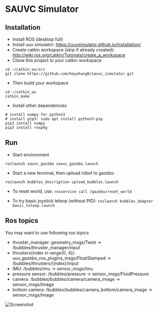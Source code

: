 # SAUVC Simulator

## Installation

* Install ROS (desktop full)
* Install uuv simulator: https://uuvsimulator.github.io/installation/
* Create catkin workspace (skip if already created): http://wiki.ros.org/catkin/Tutorials/create_a_workspace
* Clone this project to your catkin workspace
```
cd ~/catkin_ws/src
git clone https://github.com/heyuhang0/sauvc_simulator.git
```

* Then build your workspace
```
cd ~/catkin_ws
catkin_make
```

* Install other dependencies
```
# install numpy for python3
# install pip3: sudo apt install python3-pip
pip3 install numpy
pip3 install rospkg
```

## Run

* Start environment
```
roslaunch sauvc_gazebo sauvc_gazebo.launch
```

* Start a new terminal, then upload robot to gazebo
```
roslaunch bubbles_description upload_bubbles.launch
```

* To reset world, use: `rosservice call /gazebo/reset_world`

* To try basic joystick teleop (without PID): `roslaunch bubbles_adapter basic_teleop.launch`

## Ros topics

You may want to use following ros topics

* thruster_manager: geometry_msgs/Twist -> /bubbles/thruster_manager/input
* thrusters(index in range(0, 4)): uuv_gazebo_ros_plugins_msgs/FloatStamped -> /bubbles/thrusters/{index}/input
* IMU: /bubbles/imu -> sensor_msgs/Imu
* pressure sensor: /bubbles/pressure -> sensor_msgs/FluidPressure
* camera: /bubbles/bubbles/camera/camera_image -> sensor_msgs/Image
* bottom camera: /bubbles/bubbles/camera_bottom/camera_image -> sensor_msgs/Image

![Screenshot](https://user-images.githubusercontent.com/10456378/69312063-e2d58e80-0c68-11ea-8e10-3f172c2f5799.png)

